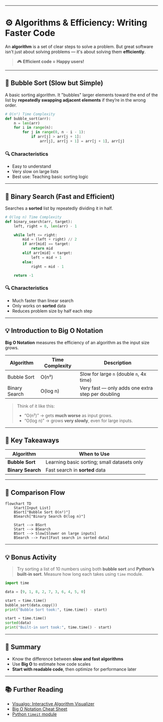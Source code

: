 
---

# ⚙️ Algorithms & Efficiency: Writing Faster Code

An **algorithm** is a set of clear steps to solve a problem. But great software isn't just about solving problems — it's about solving them **efficiently**.

> 🎮 **Efficient code = Happy users!**

---

## 🧼 Bubble Sort (Slow but Simple)

A basic sorting algorithm. It "bubbles" larger elements toward the end of the list by **repeatedly swapping adjacent elements** if they’re in the wrong order.

```python
# O(n²) Time Complexity
def bubble_sort(arr):
    n = len(arr)
    for i in range(n):
        for j in range(0, n - i - 1):
            if arr[j] > arr[j + 1]:
                arr[j], arr[j + 1] = arr[j + 1], arr[j]
````

### 🔍 Characteristics

* Easy to understand
* Very slow on large lists
* Best use: Teaching basic sorting logic

---

## 🔎 Binary Search (Fast and Efficient)

Searches a **sorted** list by repeatedly dividing it in half.

```python
# O(log n) Time Complexity
def binary_search(arr, target):
    left, right = 0, len(arr) - 1

    while left <= right:
        mid = (left + right) // 2
        if arr[mid] == target:
            return mid
        elif arr[mid] < target:
            left = mid + 1
        else:
            right = mid - 1

    return -1
```

### 🔍 Characteristics

* Much faster than linear search
* Only works on **sorted** data
* Reduces problem size by half each step

---

## 💡 Introduction to Big O Notation

**Big O Notation** measures the efficiency of an algorithm as the input size grows.

| Algorithm     | Time Complexity | Description                                       |
| ------------- | --------------- | ------------------------------------------------- |
| Bubble Sort   | O(n²)           | Slow for large `n` (double `n`, 4x time)          |
| Binary Search | O(log n)        | Very fast — only adds one extra step per doubling |

> Think of it like this:
>
> * “O(n²)” → gets **much worse** as input grows.
> * “O(log n)” → grows **very slowly**, even for large inputs.

---

## 🧠 Key Takeaways

| Algorithm         | When to Use                                 |
| ----------------- | ------------------------------------------- |
| **Bubble Sort**   | Learning basic sorting; small datasets only |
| **Binary Search** | Fast search in **sorted** data              |

---

## 🔄 Comparison Flow

```mermaid
flowchart TD
    Start[Input List]
    BSort["Bubble Sort O(n²)"]
    BSearch["Binary Search O(log n)"]

    Start --> BSort
    Start --> BSearch
    BSort --> Slow[Slower on large inputs]
    BSearch --> Fast[Fast search in sorted data]
```

---

## 💡 Bonus Activity

> Try sorting a list of 10 numbers using both **bubble sort** and **Python’s built-in sort**. Measure how long each takes using `time` module.

```python
import time

data = [9, 1, 8, 2, 7, 3, 6, 4, 5, 0]

start = time.time()
bubble_sort(data.copy())
print("Bubble Sort took:", time.time() - start)

start = time.time()
sorted(data)
print("Built-in sort took:", time.time() - start)
```

---

## 🎯 Summary

* Know the difference between **slow and fast algorithms**
* Use **Big O** to estimate how code scales
* **Start with readable code**, then optimize for performance later

---

## 📚 Further Reading

* [Visualgo: Interactive Algorithm Visualizer](https://visualgo.net/en/sorting)
* [Big O Notation Cheat Sheet](https://www.bigocheatsheet.com/)
* [Python `timeit` module](https://docs.python.org/3/library/timeit.html)

